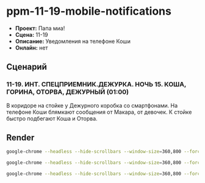 # ppm-11-19-mobile-notifications

- **Проект:** Папа миа!
- **Сцена:** 11-19
- **Описание:** Уведомления на телефоне Коши
- **Онлайн:** нет

## Сценарий

### 11-19. ИНТ. СПЕЦПРИЕМНИК.ДЕЖУРКА. НОЧЬ 15. КОША, ГОРИНА, ОТОРВА, ДЕЖУРНЫЙ (01:00)

В коридоре на стойке у Дежурного коробка со смартфонами. На телефоне Коши блямкают сообщения от Макара, от девочек. К стойке быстро подбегают Коша и Оторва.

## Render

```bash
google-chrome --headless --hide-scrollbars --window-size=360,800 --force-device-scale-factor=2 --screenshot=../../out/ppm-11-19-mobile-notifications_v01_preview.png http://localhost:5173/

google-chrome --headless --hide-scrollbars --window-size=360,800 --force-device-scale-factor=2 --screenshot=../../out/ppm-11-19-mobile-notifications_v01_bg.png http://localhost:5173/?bgOnly=true

google-chrome --headless --hide-scrollbars --window-size=360,800 --force-device-scale-factor=2 --screenshot=../../out/ppm-11-19-mobile-notifications_v01_fg.png http://localhost:5173/?notificationsOnly=true
```
